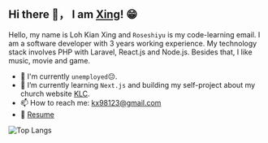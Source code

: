 ## Hi there 👋， I am [Xing](https://github.com/roseshiyu)! 😁
<!--
**roseshiyu/roseshiyu** is a ✨ _special_ ✨ repository because its `README.md` (this file) appears on your GitHub profile.

Here are some ideas to get you started:

- 🔭 I’m currently working on ...
- 🌱 I’m currently learning ...
- 👯 I’m looking to collaborate on ...
- 🤔 I’m looking for help with ...
- 💬 Ask me about ...
- 📫 How to reach me: ...
- 😄 Pronouns: ...
- ⚡ Fun fact: ...
-->

Hello, my name is Loh Kian Xing and `Roseshiyu` is my code-learning email. I am a software developer with 3 years working experience. My technology stack involves PHP with Laravel, React.js and Node.js. Besides that, I like music, movie and game.

- 🔭 I'm currently `unemployed`😔.
- 🌱 I’m currently learning `Next.js` and building my self-project about my church website [KLC](https://klc-app.vercel.app/cn).
- 📫 How to reach me: kx98123@gmail.com
- 📝 [Resume](https://drive.google.com/file/d/1kbxNhcF9LPIsVsn7qW_Ab9n4U50Akost/view)

![Top Langs](https://github-readme-stats.vercel.app/api/top-langs/?username=roseshiyu&layout=compact)

